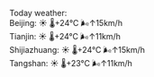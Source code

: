 Today weather:  
Beijing: ☀️ 🌡️+24°C 🌬️↑15km/h  
Tianjin: ☀️ 🌡️+24°C 🌬️↑11km/h  
Shijiazhuang: ☀️ 🌡️+24°C 🌬️↑15km/h  
Tangshan: ☀️ 🌡️+23°C 🌬️↑11km/h  
